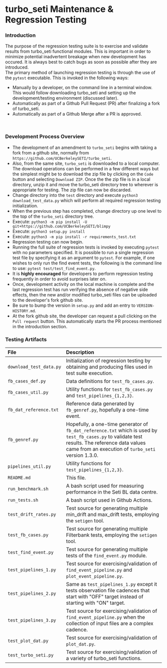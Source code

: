 
turbo_seti Maintenance & Regression Testing
===========================================


### Introduction

The purpose of the regression testing suite is to exercise and validate results from turbo_seti functional modules.  This is important in order to minimize potential inadvertent breakage when new development has occured. It is always best to catch bugs as soon as possible after they are introduced.
<br>
The primary method of launching regression testing is through the use of the `pytest` executable.  This is invoked in the following ways:
* Manually by a developer, on the command line in a terminal window.  This would follow downloading turbo_seti and setting up the development/testing environment (discussed later). 
* Automatically as part of a Github Pull Request (PR) after finalizing a fork of turbo_seti.
* Automatically as part of a Github Merge after a PR is approved.
<br>

### Development Process Overview

* The development of an amendment to `turbo_seti` begins with taking a fork from a github site, normally from `https://github.com/UCBerkeleySETI/turbo_seti`.
* Also, from the same site, `turbo_seti` is downloaded to a local computer.  The download operations can be performed in a few different ways but the simplest might be to download the zip file by clicking on the `Code` button and selecting `Download ZIP`.  Once the the zip file is in a local directory, unzip it and move the turbo_seti directory tree to wherever is appropriate for testing.  The zip file can now be discarded.
* Change directory into the `test` directory and execute `python3 download_test_data.py` which will perform all required regression testing initialization.
* When the previous step has completed, change directory up one level to the top of the `turbo_seti` directory tree.
* Execute: ```python3 -m pip install -U git+https://github.com/UCBerkeleySETI/blimpy```
* Execute: ```python3 setup.py install```
* Execute: ```python3 -m pip install -r requirements_test.txt```
* Regression testing can now begin.
* Running the full suite of regression tests is invoked by executing `pytest` with no parameters specified.  It is possible to run a single regression test file by specifying it as an argument to `pytest`.  For example, if one wishes to only run the find event tests, the following is the command line to use: `pytest test/test_find_event.py`.
* It is **highly encouraged** for developers to perform regression testing frequently in order to avoid surprises later on.
* Once, development activity on the local machine is complete and the last regression test has run verifying the absence of negative side effects, then the new and/or modified turbo_seti files can be uploaded to the developer's fork github site.
* Be sure to bump the version in `setup.py` and add an entry to `VERSION-HISTORY.md`.
* At the fork github site, the developer can request a pull clicking on the `Pull request` button.  This automatically starts the PR process mentioned in the introduction section.

### Testing Artifacts

|    File    | Description |
| :-- | :-- |
| `download_test_data.py` | Initialization of regression testing by obtaining and producing files used in test suite execution. |
| `fb_cases_def.py` | Data definitions for `test_fb_cases.py`. |
| `fb_cases_util.py` | Utility functions for `test_fb_cases.py` and `test_pipelines_{1,2,3}`. |
| `fb_dat_reference.txt` | Reference data generated by `fb_genref.py`, hopefully a one-time event. |
| `fb_genref.py` | Hopefully, a one-time generator of `fb_dat_reference.txt` which is used by `test_fb_cases.py` to validate test results.  The reference data values came from an execution of `turbo_seti` version 1.3.0. |
| `pipelines_util.py` | Utility functions for `test_pipelines_{1,2,3}`. |
| `README.md` | This file. |
| `run_benchmark.sh` | A bash script used for measuring performance in the Seti BL data centre. |
| `run_tests.sh` | A bash script used in Github Actions. |
| `test_drift_rates.py` | Test source for generating multiple min_drift and max_drift tests, employing the `setigen` tool. |
| `test_fb_cases.py` | Test source for generating multiple Filterbank tests, employing the `setigen` tool. |
| `test_find_event.py` | Test source for generating multiple tests of the `find_event.py` module. |
| `test_pipelines_1.py` | Test source for exercising/validation of `find_event_pipeline.py` and `plot_event_pipeline.py`. |
| `test_pipelines_2.py` | Same as `test_pipelines_1.py` except it tests observation file cadences that start with "OFF" target instead of starting with "ON" target. |
| `test_pipelines_3.py` | Test source for exercising/validation of `find_event_pipeline.py` when the collection of input files are a complex cadence. |
| `test_plot_dat.py` | Test source for exercising/validation of `plot_dat.py`. |
| `test_turbo_seti.py` | Test source for exercising/validation of a variety of turbo_seti functions. |

